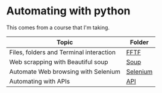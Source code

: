 # Automating with python

This comes from a course that I'm taking.

| Topic                                   | Folder                 |
| --------------------------------------- | ---------------------- |
| Files, folders and Terminal interaction | [FFTF](./FFTI)         |
| Web scrapping with Beautiful soup       | [Soup](./Soup)         |
| Automate Web browsing with Selenium     | [Selenium](./Selenium) |
| Automating with APIs                    | [API](./API)           |
